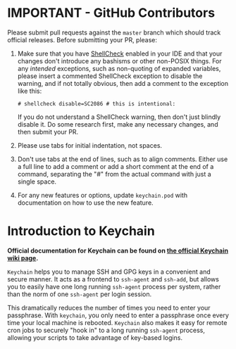 IMPORTANT - GitHub Contributors
===============================

Please submit pull requests against the `master` branch which should track official
releases. Before submitting your PR, please:

1. Make sure that you have [ShellCheck](https://shellcheck.net) enabled in your
   IDE and that your changes don't introduce any bashisms or other non-POSIX things.
   For any *intended* exceptions, such as non-quoting of expanded variables, please
   insert a commented ShellCheck exception to disable the warning, and if not totally
   obvious, then add a comment to the exception like this:

       # shellcheck disable=SC2086 # this is intentional:

   If you do not understand a ShellCheck warning, then don't just blindly disable it.
   Do some research first, make any necessary changes, and then submit your PR.
2. Please use tabs for initial indentation, not spaces.
3. Don't use tabs at the end of lines, such as to align comments. Either use a full
   line to add a comment or add a short comment at the end of a command, separating
   the "#" from the actual command with just a single space.
4. For any new features or options, update `keychain.pod` with documentation on how
   to use the new feature.

Introduction to Keychain
========================

**Official documentation for Keychain can be found on [the official Keychain
wiki page](http://www.funtoo.org/Keychain).**

`Keychain` helps you to manage SSH and GPG keys in a convenient and secure
manner. It acts as a frontend to `ssh-agent` and `ssh-add`, but allows you
to easily have one long running `ssh-agent` process per system, rather than
the norm of one `ssh-agent` per login session. 

This dramatically reduces the number of times you need to enter your
passphrase. With `keychain`, you only need to enter a passphrase once every
time your local machine is rebooted. `Keychain` also makes it easy for remote
cron jobs to securely "hook in" to a long running `ssh-agent` process,
allowing your scripts to take advantage of key-based logins.